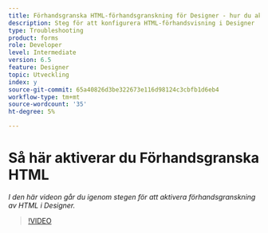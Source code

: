 ```yaml
---
title: Förhandsgranska HTML-förhandsgranskning för Designer - hur du aktiverar Förhandsgranska HTML
description: Steg för att konfigurera HTML-förhandsvisning i Designer
type: Troubleshooting
product: forms
role: Developer
level: Intermediate
version: 6.5
feature: Designer
topic: Utveckling
index: y
source-git-commit: 65a40826d3be322673e116d98124c3cbfb1d6eb4
workflow-type: tm+mt
source-wordcount: '35'
ht-degree: 5%

---
```


# Så här aktiverar du Förhandsgranska HTML

*I den här videon går du igenom stegen för att aktivera förhandsgranskning av HTML i Designer.*

>[!VIDEO](https://video.tv.adobe.com/v/335498?quality=9&learn=on)
